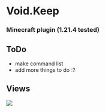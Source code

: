 # Void.Keep  


### Minecraft plugin (1.21.4 tested)

## ToDo
+ make command list
+ add more things to do :?

## Views

<img src="https://count.getloli.com/get/@Void.k.e.e.p?theme=rule34" />
